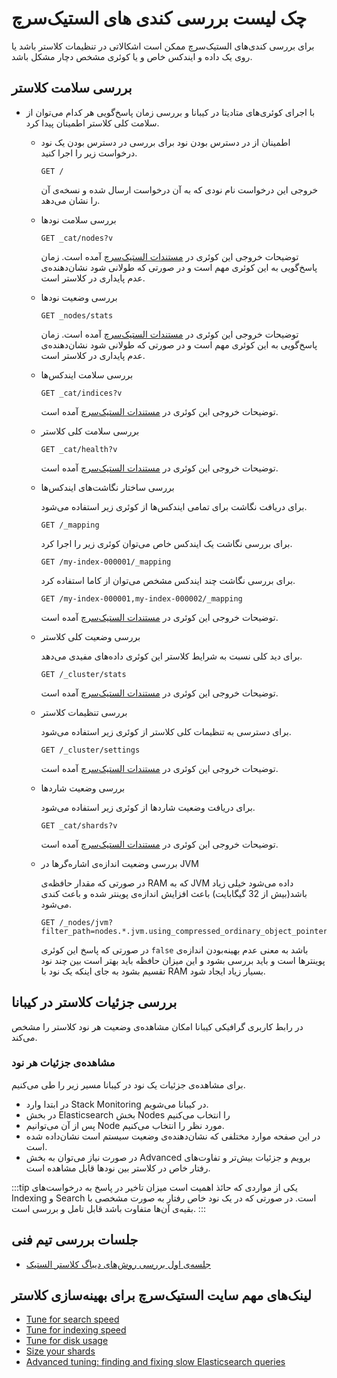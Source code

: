 # چک لیست بررسی کندی های الستیک‌سرچ

برای بررسی کندی‌های الستیک‌سرچ ممکن است اشکالاتی در تنظیمات کلاستر باشد یا روی یک داده و ایندکس خاص و یا کوئری مشخص دچار مشکل باشد.

## بررسی سلامت کلاستر

* با اجرای کوئری‌های متادیتا در کیبانا و بررسی زمان پاسخ‌گویی هر کدام می‌توان از سلامت کلی کلاستر اطمینان پیدا کرد.


    * اطمینان از در دسترس بودن نود
        برای بررسی در دسترس بودن یک نود درخواست زیر را اجرا کنید.

        ```
        GET /
        ```
        خروجی این درخواست نام نودی که به آن درخواست ارسال شده و نسخه‌ی آن را نشان می‌دهد.


    * بررسی سلامت نودها
        
        ```
        GET _cat/nodes?v
        ```
        توضیحات خروجی این کوئری در 
        [مستندات الستیک‌سرچ](https://www.elastic.co/guide/en/elasticsearch/reference/current/cat-nodes.html)
        آمده است.
        زمان پاسخ‌گویی به این کوئری مهم است و در صورتی که طولانی شود نشان‌دهنده‌ی عدم پایداری در کلاستر است.

    * بررسی وضعیت نودها
        
        ```
        GET _nodes/stats
        ```
        توضیحات خروجی این کوئری در 
        [مستندات الستیک‌سرچ](https://www.elastic.co/guide/en/elasticsearch/reference/current/cluster-nodes-stats.html)
        آمده است.
        زمان پاسخ‌گویی به این کوئری مهم است و در صورتی که طولانی شود نشان‌دهنده‌ی عدم پایداری در کلاستر است.

    * بررسی سلامت ایندکس‌ها
        
        ```
        GET _cat/indices?v
        ```
        توضیحات خروجی این کوئری در 
        [مستندات الستیک‌سرچ](https://www.elastic.co/guide/en/elasticsearch/reference/current/cat-indices.html)
        آمده است.
        
    * بررسی سلامت کلی کلاستر
        
        ```
        GET _cat/health?v
        ```
        توضیحات خروجی این کوئری در 
        [مستندات الستیک‌سرچ](https://www.elastic.co/guide/en/elasticsearch/reference/current/cat-health.html)
        آمده است.
        
    * بررسی ساختار نگاشت‌های ایندکس‌ها

        برای دریافت نگاشت برای تمامی ایندکس‌ها از کوئری زیر استفاده می‌شود.
        ```
        GET /_mapping
        ```
        
        برای بررسی نگاشت یک ایندکس خاص می‌توان کوئری زیر را اجرا کرد.
        ```
        GET /my-index-000001/_mapping
        ```
        
        برای بررسی نگاشت چند ایندکس مشخص می‌توان از کاما استفاده کرد.
        ```
        GET /my-index-000001,my-index-000002/_mapping
        ```
        
        توضیحات خروجی این کوئری در 
        [مستندات الستیک‌سرچ](https://www.elastic.co/guide/en/elasticsearch/reference/current/indices-get-mapping.html)
        آمده است.
    
    * بررسی وضعیت کلی کلاستر

        برای دید کلی نسبت به شرایط کلاستر این کوئری داده‌های مفیدی می‌دهد.

        ```
        GET /_cluster/stats
        ```
        
        توضیحات خروجی این کوئری در 
        [مستندات الستیک‌سرچ](https://www.elastic.co/guide/en/elasticsearch/reference/current/cluster-stats.html)
        آمده است.

    * بررسی تنظیمات کلاستر

        برای دسترسی به تنظیمات کلی کلاستر از کوئری زیر استفاده می‌شود.
        ```
        GET /_cluster/settings
        ```


        توضیحات خروجی این کوئری در 
        [مستندات الستیک‌سرچ](https://www.elastic.co/guide/en/elasticsearch/reference/current/cluster-get-settings.html)
        آمده است.       


    * بررسی وضعیت شارد‌ها
    
        برای دریافت وضعیت شاردها از کوئری زیر استفاده می‌شود.

        ```
        GET _cat/shards?v
        ```

        توضیحات خروجی این کوئری در 
        [مستندات الستیک‌سرچ](https://www.elastic.co/guide/en/elasticsearch/reference/current/cat-shards.html)
        آمده است.       


    * بررسی وضعیت اندازه‌ی اشاره‌گر‌ها در JVM

        در صورتی که مقدار حافظه‌ی 
        RAM
        که به 
        JVM
        داده می‌شود خیلی زیاد باشد(بیش از 32 گیگابایت)
        باعث افزایش اندازه‌ی پوینتر شده و باعث کندی می‌شود.

        ```
        GET /_nodes/jvm?filter_path=nodes.*.jvm.using_compressed_ordinary_object_pointers
        ```
        
        در صورتی که پاسخ این کوئری 
        `false`
        باشد به معنی عدم بهینه‌بودن اندازه‌ی پوینترها است و باید بررسی بشود و این میزان حافظه باید بهتر است بین چند نود تقسیم بشود به جای اینکه یک نود با 
        RAM
        بسیار زیاد ایجاد شود.
        

## بررسی جزئیات کلاستر در کیبانا 

در رابط کاربری گرافیکی کیبانا امکان مشاهده‌ی وضعیت هر نود کلاستر را مشخص می‌کند.

### مشاهده‌ی جزئیات هر نود 

برای مشاهده‌ی جزئیات یک نود در کیبانا مسیر زیر را طی می‌کنیم.
+ در ابتدا وارد 
Stack Monitoring
در کیبانا می‌شویم.
+ در بخش
Elasticsearch
بخش
Nodes
را انتخاب می‌کنیم
+ پس از آن می‌توانیم 
Node
مورد نظر را انتخاب می‌کنیم.
+ در این صفحه موارد مختلفی که نشان‌دهنده‌ی وضعیت سیستم است نشان‌داده شده است.
+ در صورت نیاز می‌توان به بخش 
Advanced
برویم و جزئیات بیش‌تر و تفاوت‌های رفتار خاص در کلاستر بین نودها قابل مشاهده است.  


:::tip
یکی از مواردی که حائذ اهمیت است میزان تاخیر در پاسخ به درخواست‌های
Indexing
و
Search
است. در صورتی که در یک نود خاص رفتار به صورت مشخصی با بقیه‌ی آن‌ها متفاوت باشد قابل تامل و بررسی است.
:::

## جلسات بررسی تیم فنی
+ [جلسه‌ی اول بررسی روش‌های دیباگ کلاستر الستیک](https://splus.ir/star_learning_dev/286)


## لینک‌های مهم سایت الستیک‌سرچ برای بهینه‌سازی کلاستر
+ [Tune for search speed](https://www.elastic.co/guide/en/elasticsearch/reference/current/tune-for-search-speed.html)
+ [Tune for indexing speed](https://www.elastic.co/guide/en/elasticsearch/reference/current/tune-for-indexing-speed.html)
+ [Tune for disk usage](https://www.elastic.co/guide/en/elasticsearch/reference/current/tune-for-disk-usage.html)
+ [Size your shards](https://www.elastic.co/guide/en/elasticsearch/reference/current/size-your-shards.html)
+ [Advanced tuning: finding and fixing slow Elasticsearch queries](https://www.elastic.co/blog/advanced-tuning-finding-and-fixing-slow-elasticsearch-queries)